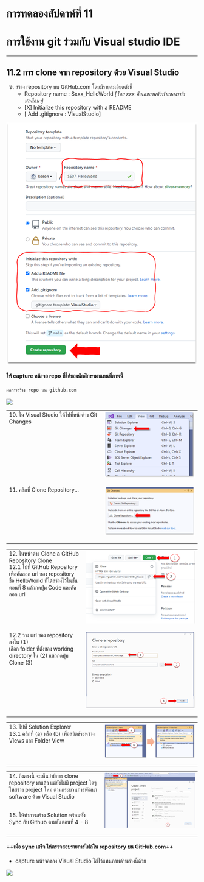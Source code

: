 # การทดลองสัปดาห์ที่ 11  #
# การใช้งาน git ร่วมกับ Visual studio IDE #
---
## 11.2 การ clone จาก repository ด้วย Visual Studio ##

9. สร้าง repository บน GitHub.com โดยมีรายละเอียดดังนี้
    <ul>
      <li> Repository name : Sxxx_HelloWorld <i>[โดย xxx คือเลขสามตัวท้ายของรหัสนักศึกษา]</i>
      <li> [X] Initialize this repository with a README
      <li> [ Add .gitignore : VisualStudio] 
    </ul>
<img src = "./images/Fig-3.28.png" align = "center">


#### ให้ capture หน้าจอ repo ที่ได้ของนักศึกษามาแทนที่ภาพนี้ ####

```
ผลการสร้าง repo บน github.com
```
<img src = "./tnk/repo.jpg" align = "center">


<table>
<tr> 
<td valign="top" width = "50%">10. ใน Visual Studio ให้ไปที่หน้าต่าง Git Changes 
 </td>
<td valign="top"><img src = "./images/Fig-3.29a.png"> </p> </td>

</tr>
<td valign="top" width = "50%">11. คลิกที่ Clone Repository...</td>
<td valign="top"><img src = "./images/Fig-3.29b.png"> </p> </td>

</table>


<table>

<tr> 
<td valign="top" width = "40%">12.  ในหน้าต่าง Clone a GitHub Repository  Clone <br>
 12.1 ไปที่ GitHub Repository เพื่อคัดลอก url ของ repository ชื่อ HelloWorld ที่ได้สร้างไว้ในขั้นตอนที่ 8 แล้วกดปุ่ม Code และตัดลอก url</td>
<td valign="top"><img src = "./images/Fig-3.30b.png"> </p> </td>
</tr>

<tr> 
<td valign="top" width = "40%">12.2 วาง url ของ repository ลงใน (1) <br> เลือก folder ที่ตั้งของ working directory ใน (2)  แล้วกดปุ่ม Clone (3) </td>
<td valign="top"><img src = "./images/Fig-3.30c.png"> </p> </td>
</tr>


</table>


<table>
<tr> 
<td valign="top" width = "50%">13. ไปที่ Solution Explorer  
<br> 13.1 คลิกที่ (a)  หรือ (b) เพื่อสวิตช์ระหว่าง Views และ Folder View </td>
<td valign="top"><img src = "./images/Fig-3.31a.png"> </p> </td>
</tr>
</table>


<table>
<tr> 
<td valign="top" width = "50%">14. ถึงตรงนี้ จะเห็นว่ามีการ clone repository มาแล้ว แต่ยังไม่มี project ใดๆ ให้สร้าง project ใหม่ ตามกระบวนการพัฒนา software ด้วย Visual Studio

<br>15. ให้ทำการสร้าง Solution พร้อมทั้ง Sync กับ Github ตามขั้นตอนที่ 4 - 8
</td>
<td valign="top"><img src = "./images/Fig-3.32a.png"> </p> </td>

</table>


#### ++เมื่อ sync เสร็จ ให้ตรวจสอบรายการไฟล์ใน repository บน GitHub.com++

- capture หน้าจอของ  Visual Studio ใส่ไว้แทนภาพด้านล่างนี้ด้วย

<img src = "./tnk/from1.jpg">